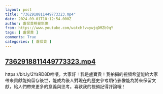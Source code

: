 ```yaml
---
layout: post
title: "7362918811449773323.mp4"
date: 2024-09-01T18:12:54.000Z
author: 盧保貴視覺影像
from: https://www.youtube.com/watch?v=ywjqDMZb9qY
tags: [ 盧保貴 ]
comments: True
categories: [ 盧保貴 ]
---
```

<!--1725214374000-->
[7362918811449773323.mp4](https://www.youtube.com/watch?v=ywjqDMZb9qY)
------

<div>
https://bit.ly/2YsRD8D哈嘍，大家好！我是盧寶貴！我拍攝的視頻希望能給大家帶來貢獻能夠留存後世，能成為後人對現在的歷史參考期待影像能為將來保留文獻，給人們帶來更多的意義與思考。喜歡我的視頻記得評論哦！
</div>
